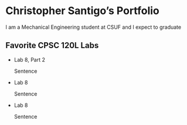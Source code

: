 # Christopher Santigo’s Portfolio
I am a Mechanical Engineering student at CSUF and I expect to graduate

## Favorite CPSC 120L Labs
* Lab 8, Part 2

  Sentence

* Lab 8

  Sentence

* Lab 8

  Sentence
